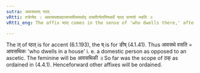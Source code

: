 ```yaml
---
sutra: आवसथात् ष्ठल्
vRtti: तत्रेत्येव । आवसथशब्दात्सप्तमीसमर्थाद् वसतीत्येतस्मिन्नर्थे ष्ठल् प्रत्ययो भवति ॥
vRtti_eng: The affix ष्ठल् comes in the sense of 'who dwells there,' after the word '_avasatha_' in the seventh case in construction.

---
```

The ल् of ष्ठल् is for accent (6.1.193), the ष् is for ङीष् (4.1.41). Thus आवसथे वसति = आवसथिकः 'who dwells in a house' i. e. a domestic person as opposed to an ascetic. The feminine will be आवसथिकी ॥ So far was the scope of ठक् as ordained in (4.4.1). Henceforward other affixes will be ordained.